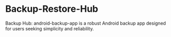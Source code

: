 # Backup-Restore-Hub
Backup Hub: android-backup-app is a robust Android backup app designed for users seeking simplicity and reliability.
